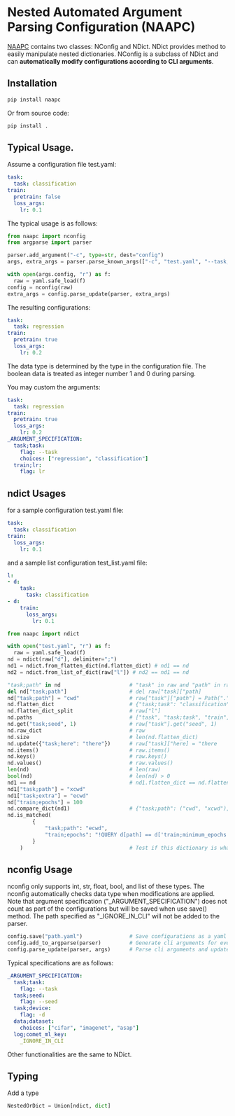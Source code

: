 # Nested Automated Argument Parsing Configuration (NAAPC)
[NAAPC](https://pypi.org/project/naapc/) contains two classes: NConfig and NDict.
NDict provides method to easily manipulate nested dictionaries.
NConfig is a subclass of NDict and can **automatically modify configurations according to CLI arguments**.

## Installation
```bash
pip install naapc
```

Or from source code:
```bash
pip install .
```

## Typical Usage.
Assume a configuration file test.yaml:
```yaml
task:
  task: classification
train:
  pretrain: false
  loss_args:
    lr: 0.1
```
The typical usage is as follows:
```python
from naapc import nconfig
from argparse import parser

parser.add_argument("-c", type=str, dest="config")
args, extra_args = parser.parse_known_args(["-c", "test.yaml", "--task;task", "regression", "--train;loss_args;lr", "0.2", "--train;pretrain", "1", "--others", "other"])

with open(args.config, "r") as f:
  raw = yaml.safe_load(f)
config = nconfig(raw)
extra_args = config.parse_update(parser, extra_args)
```
The resulting configurations:
```yaml
task:
  task: regression
train:
  pretrain: true
  loss_args:
    lr: 0.2
```

The data type is determined by the type in the configuration file.
The boolean data is treated as integer number 1 and 0 during parsing.

You may custom the arguments:
```yaml
task:
  task: regression
train:
  pretrain: true
  loss_args:
    lr: 0.2
_ARGUMENT_SPECIFICATION:
  task;task:
    flag: --task
    choices: ["regression", "classification"]
  train;lr:
    flag: lr
```

## ndict Usages
for a sample configuration test.yaml file:
```yaml
task:
  task: classification
train:
  loss_args:
    lr: 0.1
```
and a sample list configuration test_list.yaml file:
```yaml
l:
- d:
    task:
      task: classification
- d:
    train:
      loss_args:
        lr: 0.1
```

```python
from naapc import ndict

with open("test.yaml", "r") as f:
  raw = yaml.safe_load(f)
nd = ndict(raw["d"], delimiter=";")
nd1 = ndict.from_flatten_dict(nd.flatten_dict) # nd1 == nd
nd2 = ndict.from_list_of_dict(raw["l"]) # nd2 == nd1 == nd

"task;path" in nd                      # "task" in raw and "path" in raw["task"]
del nd["task;path"]                    # del raw["task]["path]
nd["task;path"] = "cwd"                # raw["task"]["path"] = Path(".").absolute()
nd.flatten_dict                        # {"task;task": "classification", "train;loss_args;lr": 0.1}
nd.flatten_dict_split                  # raw["l"]
nd.paths                               # ["task", "task;task", "train", "train;loss_args", "train;loss_args;lr"]
nd.get("task;seed", 1)                 # raw["task"].get("seed", 1)
nd.raw_dict                            # raw
nd.size                                # len(nd.flatten_dict)
nd.update({"task;here": "there"})      # raw["task]["here] = "there
nd.items()                             # raw.items()
nd.keys()                              # raw.keys()
nd.values()                            # raw.values()
len(nd)                                # len(raw)
bool(nd)                               # len(nd) > 0
nd1 == nd                              # nd1.flatten_dict == nd.flatten_dict
nd1["task;path"] = "xcwd"
nd1["task;extra"] = "ecwd"
nd["train;epochs"] = 100
nd.compare_dict(nd1)                   # {"task;path": ("cwd", "xcwd"), "task;extra": (None, ecwd), "train;epochs": (100, None)}
nd.is_matched(
        {
            "task;path": "ecwd", 
            "train;epochs": "!QUERY d[path] == d['train;minimum_epochs']"
        }
    )                                  # Test if this dictionary is what you want.
```

## nconfig Usage
nconfig only supports int, str, float, bool, and list of these types.
The nconfig automatically checks data type when modifications are applied.
Note that argument specification ("_ARGUMENT_SPECIFICATION") does not count as part of the configurations but will be saved when use save() method.
The path specified as "_IGNORE_IN_CLI" will not be added to the parser.

```python
config.save("path.yaml")               # Save configurations as a yaml file
config.add_to_argparse(parser)         # Generate cli arguments for every configuration.
config.parse_update(parser, args)      # Parse cli arguments and update corresponding configuration. Extra arguments will be returned.
```

Typical specifications are as follows:
```yaml
_ARGUMENT_SPECIFICATION:
  task;task:
    flag: --task
  task;seed:
    flag: --seed
  task;device:
    flag: -d
  data;dataset:
    choices: ["cifar", "imagenet", "asap"]
  log;comet_ml_key:
    _IGNORE_IN_CLI

```

Other functionalities are the same to NDict.

## Typing
Add a type
```python
NestedOrDict = Union[ndict, dict]
```
